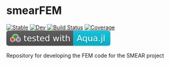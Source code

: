 # smearFEM

[![Stable](https://img.shields.io/badge/docs-stable-blue.svg)](https://soshalaw.github.io/smearFEM.jl/stable/)
[![Dev](https://img.shields.io/badge/docs-dev-blue.svg)](https://soshalaw.github.io/smearFEM.jl/dev/)
[![Build Status](https://github.com/soshalaw/smearFEM.jl/actions/workflows/CI.yml/badge.svg?branch=main)](https://github.com/soshalaw/smearFEM.jl/actions/workflows/CI.yml?query=branch%3Amain)
[![Coverage](https://codecov.io/gh/soshalaw/smearFEM.jl/branch/main/graph/badge.svg)](https://codecov.io/gh/soshalaw/smearFEM.jl)
[![Aqua](https://raw.githubusercontent.com/JuliaTesting/Aqua.jl/master/badge.svg)](https://github.com/JuliaTesting/Aqua.jl)

Repository for developing the FEM code for the SMEAR project 
